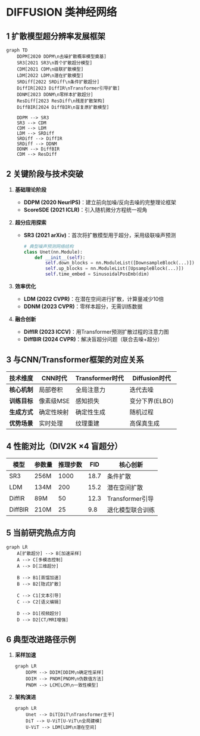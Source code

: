 # DIFFUSION 类神经网络

## 1 扩散模型超分辨率发展框架

```mermaid
graph TD
    DDPM[2020 DDPM\n去噪扩散概率模型奠基]
    SR3[2021 SR3\n首个扩散超分模型]
    CDM[2021 CDM\n级联扩散模型]
    LDM[2022 LDM\n潜在扩散模型]
    SRDiff[2022 SRDiff\n条件扩散超分]
    DiffIR[2023 DiffIR\nTransformer引导扩散]
    DDNM[2023 DDNM\n零样本扩散超分]
    ResDiff[2023 ResDiff\n残差扩散架构]
    DiffBIR[2024 DiffBIR\n盲复原扩散模型]

    DDPM --> SR3
    SR3 --> CDM
    CDM --> LDM
    LDM --> SRDiff
    SRDiff --> DiffIR
    SRDiff --> DDNM
    DDNM --> DiffBIR
    CDM --> ResDiff
```

## 2 关键阶段与技术突破

1. **基础理论阶段**  
   - **DDPM (2020 NeurIPS)**：建立前向加噪/反向去噪的完整理论框架  
   - **ScoreSDE (2021 ICLR)**：引入随机微分方程统一视角

2. **超分应用探索**  
   - **SR3 (2021 arXiv)**：首次将扩散模型用于超分，采用级联噪声预测  
     ```python
     # 典型噪声预测网络结构
     class Unet(nn.Module):
         def __init__(self):
             self.down_blocks = nn.ModuleList([DownsampleBlock(...)])
             self.up_blocks = nn.ModuleList([UpsampleBlock(...)])
             self.time_embed = SinusoidalPosEmb(dim)
     ```

3. **效率优化**  
   - **LDM (2022 CVPR)**：在潜在空间进行扩散，计算量减少10倍  
   - **DDNM (2023 CVPR)**：零样本超分，无需训练数据

4. **融合创新**  
   - **DiffIR (2023 ICCV)**：用Transformer预测扩散过程的注意力图  
   - **DiffBIR (2024 CVPR)**：解决盲超分问题（联合去噪+超分）

## 3 与CNN/Transformer框架的对应关系

| 技术维度       | CNN时代          | Transformer时代   | Diffusion时代        |
|----------------|------------------|-------------------|----------------------|
| **核心机制**   | 局部卷积         | 全局注意力        | 迭代去噪            |
| **训练目标**   | 像素级MSE        | 感知损失          | 变分下界(ELBO)      |
| **生成方式**   | 确定性映射       | 确定性生成        | 随机过程            |
| **优势场景**   | 实时处理         | 纹理重建          | 高保真生成          |

## 4 性能对比（DIV2K ×4 盲超分）

| 模型         | 参数量 | 推理步数 | FID    | 核心创新               |
|--------------|--------|----------|--------|------------------------|
| SR3          | 256M   | 1000     | 18.7   | 条件扩散               |
| LDM          | 134M   | 200      | 15.2   | 潜在空间扩散           |
| DiffIR       | 89M    | 50       | 12.3   | Transformer引导        |
| DiffBIR      | 210M   | 25       | 9.8    | 退化模型联合训练       |

## 5 当前研究热点方向

```mermaid
graph LR
    A[扩散超分] --> B[加速采样]
    A --> C[多模态控制]
    A --> D[三维超分]
    
    B --> B1[蒸馏加速]
    B --> B2[隐式扩散]
    
    C --> C1[文本引导]
    C --> C2[语义编辑]
    
    D --> D1[视频超分]
    D --> D2[CT/MRI增强]
```

## 6 典型改进路径示例

1. **采样加速**  
   ```mermaid
   graph LR
       DDPM --> DDIM[DDIM\n确定性采样]
       DDIM --> PNDM[PNDM\n伪数值方法]
       PNDM --> LCM[LCM\n一致性模型]
   ```

2. **架构演进**  
   ```mermaid
   graph LR
       Unet --> DiT[DiT\nTransformer主干]
       DiT --> U-ViT[U-ViT\n全局建模]
       U-ViT --> LDM[LDM\n潜在空间]
   ```